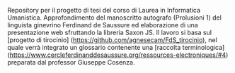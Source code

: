 Repository per il progetto di tesi del corso di Laurea in Informatica Umanistica.
Approfondimento del manoscritto autografo (Prolusioni 1) del linguista ginevrino Ferdinand de Saussure ed elaborazione di una presentazione web sfruttando la libreria Saxon JS. 
Il lavoro si basa sul [progetto di tirocinio] (https://github.com/agnesecam/FdS_tirocinio), nel quale verrà integrato un glossario contenente una [raccolta terminologica] (https://www.cercleferdinanddesaussure.org/ressources-electroniques/#4) preparata dal professor Giuseppe Cosenza.
